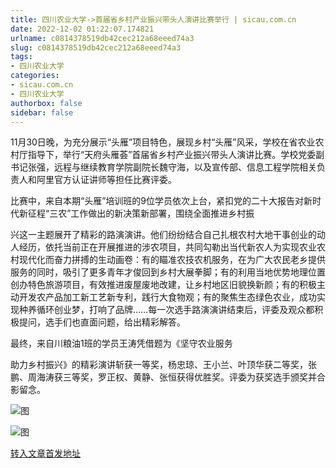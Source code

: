 ```yaml
---
title: 四川农业大学->首届省乡村产业振兴带头人演讲比赛举行 | sicau.com.cn
date: 2022-12-02 01:22:07.174821
urlname: c0814378519db42cec212a68eeed74a3
slug: c0814378519db42cec212a68eeed74a3
tags: 
- 四川农业大学
categories:
- sicau.com.cn
- 四川农业大学
authorbox: false
sidebar: false
---
```

11月30日晚，为充分展示“头雁”项目特色，展现乡村“头雁”风采，学校在省农业农村厅指导下，举行“天府头雁荟”首届省乡村产业振兴带头人演讲比赛。学校党委副书记张强，远程与继续教育学院副院长魏守海，以及宣传部、信息工程学院相关负责人和阿里官方认证讲师等担任比赛评委。

比赛中，来自本期“头雁”培训班的9位学员依次上台，紧扣党的二十大报告对新时代新征程“三农”工作做出的新决策新部署，围绕全面推进乡村振
<!--more-->
兴这一主题展开了精彩的路演演讲。他们纷纷结合自己扎根农村大地干事创业的动人经历，依托当前正在开展推进的涉农项目，共同勾勒出当代新农人为实现农业农村现代化而奋力拼搏的生动画卷：有的瞄准农技农机服务，在为广大农民老乡提供服务的同时，吸引了更多青年才俊回到乡村大展拳脚；有的利用当地优势地理位置创办特色旅游项目，有效推进废屋废地改建，让乡村地区旧貌换新颜；有的积极主动开发农产品加工新工艺新专利，践行大食物观；有的聚焦生态绿色农业，成功实现种养循环创业梦，打响了品牌……每一次选手路演演讲结束后，评委及观众都积极提问，选手们也直面问题，给出精彩解答。

最终，来自川粮油1班的学员王涛凭借题为《坚守农业服务

助力乡村振兴》的精彩演讲斩获一等奖，杨忠琼、王小兰、叶顶华获二等奖，张鹏、周海涛获三等奖，罗正权、黄静、张恒获得优胜奖。评委为获奖选手颁奖并合影留念。

![图](https://news.sicau.edu.cn/__local/3/2F/B0/B34D9D23DAC1454DF5CC137398A_A33BB778_2F895.jpg)

![图](https://news.sicau.edu.cn/__local/5/1A/6E/58F750D2C565E912C3A4E80E00E_C5A4F370_211C41.jpg)

[转入文章首发地址](https://news.sicau.edu.cn/info/1078/70417.htm)